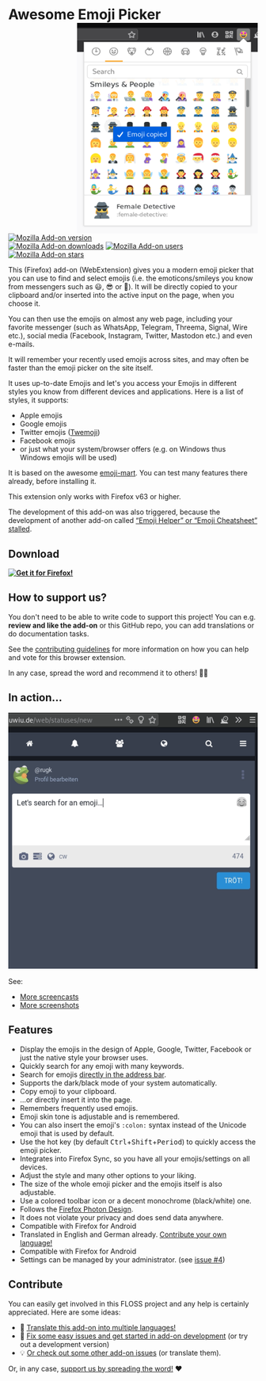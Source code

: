 # Awesome Emoji Picker <img align="right" height="425" width="365" src="assets/screenshots/popupSelectFemaleDetective.png">

[![Mozilla Add-on version](https://img.shields.io/amo/v/awesome-emoji-picker.svg)](https://addons.mozilla.org/firefox/addon/awesome-emoji-picker/?src=external-github-shield-downloads)  
[![Mozilla Add-on downloads](https://img.shields.io/amo/d/awesome-emoji-picker.svg)](https://addons.mozilla.org/firefox/addon/awesome-emoji-picker/?src=external-github-shield-downloads)
[![Mozilla Add-on users](https://img.shields.io/amo/users/awesome-emoji-picker.svg)](https://addons.mozilla.org/firefox/addon/awesome-emoji-picker/statistics/)
[![Mozilla Add-on stars](https://img.shields.io/amo/stars/awesome-emoji-picker.svg)](https://addons.mozilla.org/firefox/addon/awesome-emoji-picker/reviews/)

This (Firefox) add-on (WebExtension) gives you a modern emoji picker that you can use to find and select emojis (i.e. the emoticons/smileys you know from messengers such as 😃, 😎 or 🤪). It will be directly copied to your clipboard and/or inserted into the active input on the page, when you choose it.

You can then use the emojis on almost any web page, including your favorite messenger (such as WhatsApp, Telegram, Threema, Signal, Wire etc.), social media (Facebook, Instagram, Twitter, Mastodon etc.) and even e-mails.

It will remember your recently used emojis across sites, and may often be faster than the emoji picker on the site itself.

It uses up-to-date Emojis and let's you access your Emojis in different styles you know from different devices and applications. Here is a list of styles, it supports:

* Apple emojis
* Google emojis
* Twitter emojis ([Twemoji](https://twemoji.twitter.com/))
* Facebook emojis
* or just what your system/browser offers (e.g. on Windows thus Windows emojis will be used)

It is based on the awesome [emoji-mart](https://missive.github.io/emoji-mart/). You can test many features there already, before installing it.

This extension only works with Firefox v63 or higher.

The development of this add-on was also triggered, because the development of another add-on called [“Emoji Helper” or “Emoji Cheatsheet” stalled](https://github.com/johannhof/emoji-helper/issues/127).

## Download

**[![Get it for Firefox!](https://addons.cdn.mozilla.net/static/img/addons-buttons/AMO-button_1.png)](https://addons.mozilla.org/firefox/addon/awesome-emoji-picker/?src=external-github-download)**

## How to support us?

You don't need to be able to write code to support this project!
You can e.g. **review and like the add-on** or this GitHub repo, you can add translations or do documentation tasks.

See the [contributing guidelines](CONTRIBUTING.md) for more information on how you can help and vote for this browser extension.

In any case, spread the word and recommend it to others! 🤗😍

## In action…

![Writing toot on Mastodon with text "Let's search for an emoji…", click on smiley icon, emoji picker opens, search for "banan" and a banana 🍌 and monkey 🐒 emoji are shown as results. After clicking on banana emoji it inserts it into the message.](assets/screencasts/searchBanana.gif)

See:

* [More screencasts](assets/screencasts)
* [More screenshots](assets/screenshots)

## Features

* Display the emojis in the design of Apple, Google, Twitter, Facebook or just the native style your browser uses.
* Quickly search for any emoji with many keywords.
* Search for emojis [directly in the address bar](https://github.com/rugk/awesome-emoji-picker/wiki/FAQ#how-to-use-the-address-bar-to-search-for-emojis).
* Supports the dark/black mode of your system automatically.
* Copy emoji to your clipboard.
* …or directly insert it into the page.
* Remembers frequently used emojis.
* Emoji skin tone is adjustable and is remembered.
* You can also insert the emoji's `:colon:` syntax instead of the Unicode emoji that is used by default.
* Use the hot key (by default <kbd>Ctrl</kbd>+<kbd>Shift</kbd>+<kbd>Period</kbd>) to quickly access the emoji picker.
* Integrates into Firefox Sync, so you have all your emojis/settings on all devices.
* Adjust the style and many other options to your liking.
* The size of the whole emoji picker and the emojis itself is also adjustable.
* Use a colored toolbar icon or a decent monochrome (black/white) one.
* Follows the [Firefox Photon Design](https://design.firefox.com/photon).
* It does not violate your privacy and does send data anywhere.
* Compatible with Firefox for Android
* Translated in English and German already. [Contribute your own language!](CONTRIBUTING.md#Translations)
* Compatible with Firefox for Android
* Settings can be managed by your administrator. (see [issue #4](https://github.com/rugk/awesome-emoji-picker/issues/4))

## Contribute

You can easily get involved in this FLOSS project and any help is certainly appreciated. Here are some ideas:

* 📃 [Translate this add-on into multiple languages!](./CONTRIBUTING.md#translations)
* 🐛 [Fix some easy issues and get started in add-on development](CONTRIBUTING.md#coding) (or try out a development version)
* 💡 [Or check out some other add-on issues](CONTRIBUTING.md#need-ideas) (or translate them).

Or, in any case, [support us by spreading the word!](./CONTRIBUTING.md#support-us) ❤️
